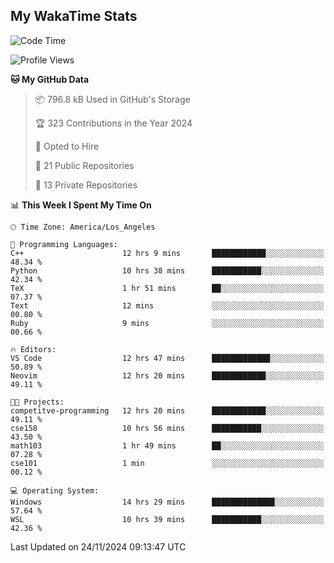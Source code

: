 ## My WakaTime Stats
<!--START_SECTION:waka-->
![Code Time](http://img.shields.io/badge/Code%20Time-166%20hrs%2021%20mins-blue)

![Profile Views](http://img.shields.io/badge/Profile%20Views-0-blue)

**🐱 My GitHub Data** 

> 📦 796.8 kB Used in GitHub's Storage 
 > 
> 🏆 323 Contributions in the Year 2024
 > 
> 💼 Opted to Hire
 > 
> 📜 21 Public Repositories 
 > 
> 🔑 13 Private Repositories 
 > 
📊 **This Week I Spent My Time On** 

```text
🕑︎ Time Zone: America/Los_Angeles

💬 Programming Languages: 
C++                      12 hrs 9 mins       ████████████░░░░░░░░░░░░░   48.34 % 
Python                   10 hrs 38 mins      ███████████░░░░░░░░░░░░░░   42.34 % 
TeX                      1 hr 51 mins        ██░░░░░░░░░░░░░░░░░░░░░░░   07.37 % 
Text                     12 mins             ░░░░░░░░░░░░░░░░░░░░░░░░░   00.80 % 
Ruby                     9 mins              ░░░░░░░░░░░░░░░░░░░░░░░░░   00.66 % 

🔥 Editors: 
VS Code                  12 hrs 47 mins      █████████████░░░░░░░░░░░░   50.89 % 
Neovim                   12 hrs 20 mins      ████████████░░░░░░░░░░░░░   49.11 % 

🐱‍💻 Projects: 
competitve-programming   12 hrs 20 mins      ████████████░░░░░░░░░░░░░   49.11 % 
cse158                   10 hrs 56 mins      ███████████░░░░░░░░░░░░░░   43.50 % 
math103                  1 hr 49 mins        ██░░░░░░░░░░░░░░░░░░░░░░░   07.28 % 
cse101                   1 min               ░░░░░░░░░░░░░░░░░░░░░░░░░   00.12 % 

💻 Operating System: 
Windows                  14 hrs 29 mins      ██████████████░░░░░░░░░░░   57.64 % 
WSL                      10 hrs 39 mins      ███████████░░░░░░░░░░░░░░   42.36 % 
```


 Last Updated on 24/11/2024 09:13:47 UTC
<!--END_SECTION:waka-->
